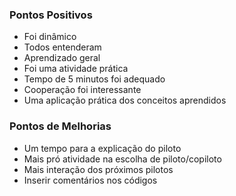 ### Pontos Positivos

- Foi dinâmico
- Todos entenderam
- Aprendizado geral
- Foi uma atividade prática
- Tempo de 5 minutos foi adequado
- Cooperação foi interessante
- Uma aplicação prática dos conceitos aprendidos

### Pontos de Melhorias

- Um tempo para a explicação do piloto
- Mais pró atividade na escolha de piloto/copiloto
- Mais interação dos próximos pilotos
- Inserir comentários nos códigos